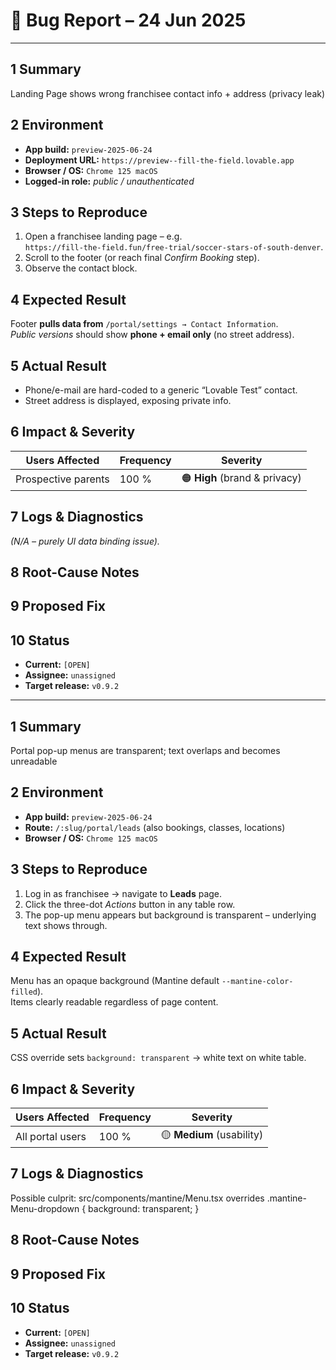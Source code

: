 # 🐞 Bug Report – 24 Jun 2025

---

## 1 Summary
Landing Page shows wrong franchisee contact info + address (privacy leak)

## 2 Environment
- **App build:** `preview-2025-06-24`
- **Deployment URL:** `https://preview--fill-the-field.lovable.app`
- **Browser / OS:** `Chrome 125 macOS`
- **Logged-in role:** *public / unauthenticated*

## 3 Steps to Reproduce
1. Open a franchisee landing page – e.g.  
   `https://fill-the-field.fun/free-trial/soccer-stars-of-south-denver`.
2. Scroll to the footer (or reach final *Confirm Booking* step).
3. Observe the contact block.

## 4 Expected Result
Footer **pulls data from** `/portal/settings → Contact Information`.  
*Public versions* should show **phone + email only** (no street address).

## 5 Actual Result
- Phone/e-mail are hard-coded to a generic “Lovable Test” contact.  
- Street address is displayed, exposing private info.

## 6 Impact & Severity
| Users Affected | Frequency | Severity |
|----------------|-----------|----------|
| Prospective parents | 100 % | 🟠 **High** (brand & privacy) |

## 7 Logs & Diagnostics
*(N/A – purely UI data binding issue).*

## 8 Root-Cause Notes <!-- editable by dev/AI -->
<!-- leave blank -->

## 9 Proposed Fix <!-- editable -->
<!-- leave blank -->

## 10 Status
- **Current:** `[OPEN]`
- **Assignee:** `unassigned`
- **Target release:** `v0.9.2`

---

## 1 Summary
Portal pop-up menus are transparent; text overlaps and becomes unreadable

## 2 Environment
- **App build:** `preview-2025-06-24`
- **Route:** `/:slug/portal/leads` (also bookings, classes, locations)
- **Browser / OS:** `Chrome 125 macOS`

## 3 Steps to Reproduce
1. Log in as franchisee → navigate to **Leads** page.
2. Click the three-dot *Actions* button in any table row.
3. The pop-up menu appears but background is transparent – underlying text shows through.

## 4 Expected Result
Menu has an opaque background (Mantine default `--mantine-color-filled`).  
Items clearly readable regardless of page content.

## 5 Actual Result
CSS override sets `background: transparent` → white text on white table.

## 6 Impact & Severity
| Users Affected | Frequency | Severity |
|----------------|-----------|----------|
| All portal users | 100 % | 🟡 **Medium** (usability) |

## 7 Logs & Diagnostics
Possible culprit: src/components/mantine/Menu.tsx overrides .mantine-Menu-dropdown { background: transparent; }

## 8 Root-Cause Notes <!-- editable by dev/AI -->
<!-- leave blank -->

## 9 Proposed Fix <!-- editable -->
<!-- leave blank -->

## 10 Status
- **Current:** `[OPEN]`
- **Assignee:** `unassigned`
- **Target release:** `v0.9.2`

